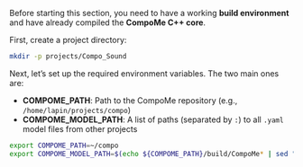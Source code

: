 Before starting this section, you need to have a working **build environment** and have already compiled the **CompoMe C++ core**.

First, create a project directory:

```bash
mkdir -p projects/Compo_Sound
```

Next, let’s set up the required environment variables.
The two main ones are:

* **COMPOME_PATH**: Path to the CompoMe repository (e.g., `/home/lapin/projects/compo`)
* **COMPOME_MODEL_PATH**: A list of paths (separated by `:`) to all `.yaml` model files from other projects

```bash
export COMPOME_PATH=~/compo
export COMPOME_MODEL_PATH=$(echo ${COMPOME_PATH}/build/CompoMe* | sed "s/ /:/g")
```

